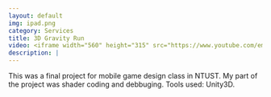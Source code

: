 ```yaml
---
layout: default
img: ipad.png
category: Services
title: 3D Gravity Run
video: <iframe width="560" height="315" src="https://www.youtube.com/embed/v8r4d0D_ZAI" frameborder="0" allowfullscreen></iframe>
description: |
---
```

  This was a final project for mobile game design class in NTUST. My part of the project was shader coding and debbuging. Tools used: Unity3D.